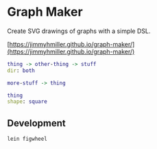 # Graph Maker


Create SVG drawings of graphs with a simple DSL.

[https://jimmyhmiller.github.io/graph-maker/](https://jimmyhmiller.github.io/graph-maker/)


```dot
thing -> other-thing -> stuff 
dir: both

more-stuff -> thing

thing
shape: square
```


## Development

```bash
lein figwheel
```
